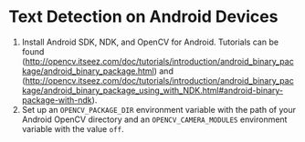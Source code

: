 Text Detection on Android Devices
=================================


1. Install Android SDK, NDK, and OpenCV for Android. Tutorials can be found (http://opencv.itseez.com/doc/tutorials/introduction/android_binary_package/android_binary_package.html) and (http://opencv.itseez.com/doc/tutorials/introduction/android_binary_package/android_binary_package_using_with_NDK.html#android-binary-package-with-ndk).
2. Set up an `OPENCV_PACKAGE_DIR` environment variable with the path of your Android OpenCV directory and an `OPENCV_CAMERA_MODULES` environment variable with the value `off`.

